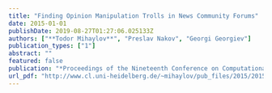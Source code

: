 ```yaml
---
title: "Finding Opinion Manipulation Trolls in News Community Forums"
date: 2015-01-01
publishDate: 2019-08-27T01:27:06.025133Z
authors: ["**Todor Mihaylov**", "Preslav Nakov", "Georgi Georgiev"]
publication_types: ["1"]
abstract: ""
featured: false
publication: "*Proceedings of the Nineteenth Conference on Computational Natural Language Learning*"
url_pdf: "http://www.cl.uni-heidelberg.de/~mihaylov/pub_files/2015/2015-mihaylov-georgiev-nakov-2015-conll-trolls1.pdf"
---
```


